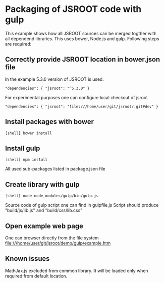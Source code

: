 # Packaging of JSROOT code with gulp

This example shows how all JSROOT sources can be
merged togther with all dependend libraries.
This uses bower, Node.js and gulp.
Following steps are required:

## Correctly provide JSROOT location in bower.json file

In the example 5.3.0 version of JSROOT is used.

    "dependencies": { "jsroot": "^5.3.0" }

For experimental purposes one can configure local checkout of jsroot

    "dependencies": { "jsroot": "file:///home/user/git/jsroot/.git#dev" }

## Install packages with bower

    [shell] bower install

## Install gulp

    [shell] npm install

All used sub-packages listed in package.json file

## Create library with gulp

    [shell] node node_modules/gulp/bin/gulp.js

Source code of gulp script one can find in gulpfile.js
Script should produce "build/js/lib.js" and "build/css/lib.css"

## Open example web page

One can browser directly from the file system <file:///home/user/git/jsroot/demo/gulp/example.htm>

## Known issues

MathJax.js excluded from common library.
It will be loaded only when required from default location.
